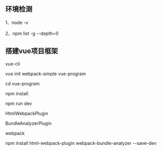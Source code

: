 ## 环境检测

1、node -v

2、npm list -g --depth=0



## 搭建vue项目框架

vue-cli

vue init webpack-simple vue-program



cd vue-program



npm install

npm run dev





HtmlWebpackPlugin

BundleAnalyzerPlugin



webpack

npm install html-webpack-plugin webpack-bundle-analyzer --save-dev



